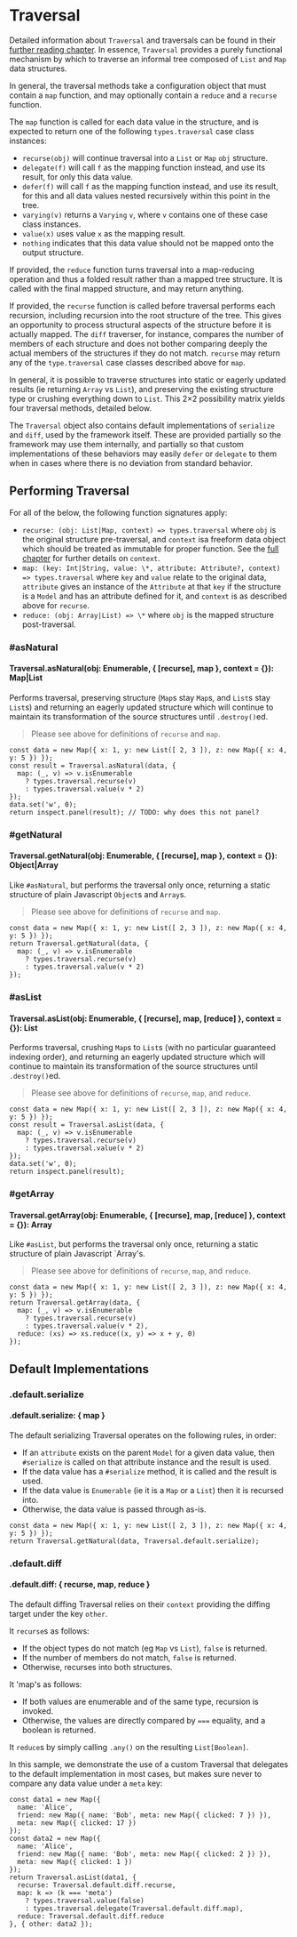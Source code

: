 # Traversal

Detailed information about `Traversal` and traversals can be found in their
[further reading chapter](/further-reading/traversal). In essence, `Traversal`
provides a purely functional mechanism by which to traverse an informal tree
composed of `List` and `Map` data structures.

In general, the traversal methods take a configuration object that must contain
a `map` function, and may optionally contain a `reduce` and a `recurse` function.

The `map` function is called for each data value in the structure, and is expected
to return one of the following `types.traversal` case class instances:

* `recurse(obj)` will continue traversal into a `List` or `Map` `obj` structure.
* `delegate(f)` will call `f` as the mapping function instead, and use its result,
  for only this data value.
* `defer(f)` will call `f` as the mapping function instead, and use its result,
  for this and all data values nested recursively within this point in the tree.
* `varying(v)` returns a `Varying` `v`, where `v` contains one of these case class
  instances.
* `value(x)` uses value `x` as the mapping result.
* `nothing` indicates that this data value should not be mapped onto the output
  structure.

If provided, the `reduce` function turns traversal into a map-reducing operation
and thus a folded result rather than a mapped tree structure. It is called with
the final mapped structure, and may return anything.

If provided, the `recurse` function is called before traversal performs each recursion,
including recursion into the root structure of the tree. This gives an opportunity
to process structural aspects of the structure before it is actually mapped. The
`diff` traverser, for instance, compares the number of members of each structure
and does not bother comparing deeply the actual members of the structures if they
do not match. `recurse` may return any of the `type.traversal` case classes described
above for `map`.

In general, it is possible to traverse structures into static or eagerly updated
results (ie returning `Array` vs `List`), and preserving the existing structure
type or crushing everything down to `List`. This 2&times;2 possibility matrix
yields four traversal methods, detailed below.

The `Traversal` object also contains default implementations of `serialize` and
`diff`, used by the framework itself. These are provided partially so the framework
may use them internally, and partially so that custom implementations of these
behaviors may easily `defer` or `delegate` to them when in cases where there is
no deviation from standard behavior.

## Performing Traversal

For all of the below, the following function signatures apply:

* `recurse: (obj: List|Map, context) => types.traversal` where `obj` is the original
  structure pre-traversal, and `context` isa  freeform data object which should be
  treated as immutable for proper function. See the [full chapter](/further-reading/traversal)
  for further details on `context`.
* `map: (key: Int|String, value: \*, attribute: Attribute?, context) => types.traversal`
  where `key` and `value` relate to the original data, `attribute` gives an instance
  of the `Attribute` at that `key` if the structure is a `Model` and has an attribute
  defined for it, and `context` is as described above for `recurse`.
* `reduce: (obj: Array|List) => \*` where `obj` is the mapped structure post-traversal.

### #asNatural
#### Traversal.asNatural(obj: Enumerable, { [recurse], map }, context = {}): Map|List

Performs traversal, preserving structure (`Map`s stay `Map`s, and `List`s stay
`List`s) and returning an eagerly updated structure which will continue to maintain
its transformation of the source structures until `.destroy()`ed.

> Please see above for definitions of `recurse` and `map`.

~~~
const data = new Map({ x: 1, y: new List([ 2, 3 ]), z: new Map({ x: 4, y: 5 }) });
const result = Traversal.asNatural(data, {
  map: (_, v) => v.isEnumerable
    ? types.traversal.recurse(v)
    : types.traversal.value(v * 2)
});
data.set('w', 0);
return inspect.panel(result); // TODO: why does this not panel?
~~~

### #getNatural
#### Traversal.getNatural(obj: Enumerable, { [recurse], map }, context = {}): Object|Array

Like `#asNatural`, but performs the traversal only once, returning a static structure
of plain Javascript `Object`s and `Array`s.

> Please see above for definitions of `recurse` and `map`.

~~~
const data = new Map({ x: 1, y: new List([ 2, 3 ]), z: new Map({ x: 4, y: 5 }) });
return Traversal.getNatural(data, {
  map: (_, v) => v.isEnumerable
    ? types.traversal.recurse(v)
    : types.traversal.value(v * 2)
});
~~~

### #asList
#### Traversal.asList(obj: Enumerable, { [recurse], map, [reduce] }, context = {}): List

Performs traversal, crushing `Map`s to `List`s (with no particular guaranteed indexing
order), and returning an eagerly updated structure which will continue to maintain
its transformation of the source structures until `.destroy()`ed.

> Please see above for definitions of `recurse`, `map`, and `reduce`.

~~~
const data = new Map({ x: 1, y: new List([ 2, 3 ]), z: new Map({ x: 4, y: 5 }) });
const result = Traversal.asList(data, {
  map: (_, v) => v.isEnumerable
    ? types.traversal.recurse(v)
    : types.traversal.value(v * 2)
});
data.set('w', 0);
return inspect.panel(result);
~~~

### #getArray
#### Traversal.getArray(obj: Enumerable, { [recurse], map, [reduce] }, context = {}): Array

Like `#asList`, but performs the traversal only once, returning a static structure
of plain Javascript `Array's.

> Please see above for definitions of `recurse`, `map`, and `reduce`.

~~~
const data = new Map({ x: 1, y: new List([ 2, 3 ]), z: new Map({ x: 4, y: 5 }) });
return Traversal.getArray(data, {
  map: (_, v) => v.isEnumerable
    ? types.traversal.recurse(v)
    : types.traversal.value(v * 2),
  reduce: (xs) => xs.reduce((x, y) => x + y, 0)
});
~~~

## Default Implementations

### .default.serialize
#### .default.serialize: { map }

The default serializing Traversal operates on the following rules, in order:

* If an `attribute` exists on the parent `Model` for a given data value, then
  `#serialize` is called on that attribute instance and the result is used.
* If the data value has a `#serialize` method, it is called and the result is used.
* If the data value is `Enumerable` (ie it is a `Map` or a `List`) then it is
  recursed into.
* Otherwise, the data value is passed through as-is.

~~~
const data = new Map({ x: 1, y: new List([ 2, 3 ]), z: new Map({ x: 4, y: 5 }) });
return Traversal.getNatural(data, Traversal.default.serialize);
~~~

### .default.diff
#### .default.diff: { recurse, map, reduce }

The default diffing Traversal relies on their `context` providing the diffing
target under the key `other`.

It `recurse`s as follows:

* If the object types do not match (eg `Map` vs `List`), `false` is returned.
* If the number of members do not match, `false` is returned.
* Otherwise, recurses into both structures.

It 'map's as follows:

* If both values are enumerable and of the same type, recursion is invoked.
* Otherwise, the values are directly compared by `===` equality, and a boolean
  is returned.

It `reduce`s by simply calling `.any()` on the resulting `List[Boolean]`.

In this sample, we demonstrate the use of a custom Traversal that delegates to
the default implementation in most cases, but makes sure never to compare any
data value under a `meta` key:

~~~
const data1 = new Map({
  name: 'Alice',
  friend: new Map({ name: 'Bob', meta: new Map({ clicked: 7 }) }),
  meta: new Map({ clicked: 17 })
});
const data2 = new Map({
  name: 'Alice',
  friend: new Map({ name: 'Bob', meta: new Map({ clicked: 2 }) }),
  meta: new Map({ clicked: 1 })
});
return Traversal.asList(data1, {
  recurse: Traversal.default.diff.recurse,
  map: k => (k === 'meta')
    ? types.traversal.value(false)
    : types.traversal.delegate(Traversal.default.diff.map),
  reduce: Traversal.default.diff.reduce
}, { other: data2 });
~~~

